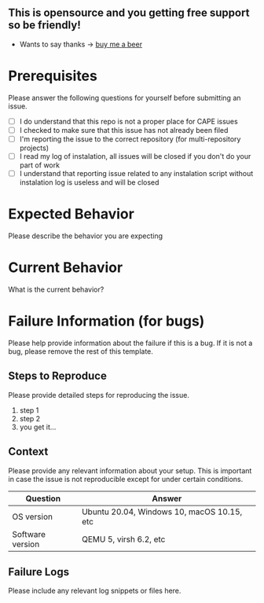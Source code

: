## This is opensource and you getting __free__ support so be friendly! 
* Wants to say thanks -> [buy me a beer](https://opencollective.com/virustotalapi)

# Prerequisites

Please answer the following questions for yourself before submitting an issue.

- [ ] I do understand that this repo is not a proper place for CAPE issues
- [ ] I checked to make sure that this issue has not already been filed
- [ ] I'm reporting the issue to the correct repository (for multi-repository projects)
- [ ] I read my log of instalation, all issues will be closed if you don't do your part of work
- [ ] I understand that reporting issue related to any instalation script without instalation log is useless and will be closed

# Expected Behavior

Please describe the behavior you are expecting

# Current Behavior

What is the current behavior?

# Failure Information (for bugs)

Please help provide information about the failure if this is a bug. If it is not a bug, please remove the rest of this template.

## Steps to Reproduce

Please provide detailed steps for reproducing the issue.

1. step 1
2. step 2
3. you get it...

## Context

Please provide any relevant information about your setup. This is important in case the issue is not reproducible except for under certain conditions.

| Question         | Answer
|------------------|--------------------
| OS version       | Ubuntu 20.04, Windows 10, macOS 10.15, etc
| Software version | QEMU 5, virsh 6.2, etc

## Failure Logs

Please include any relevant log snippets or files here.
